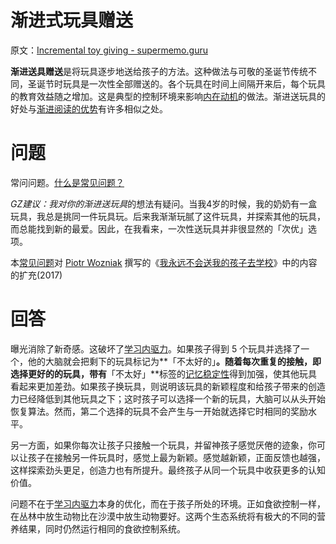 # 渐进式玩具赠送

原文：[Incremental toy giving - supermemo.guru](https://supermemo.guru/wiki/Incremental_toy_giving)

**渐进送具赠送**是将玩具逐步地送给孩子的方法。这种做法与可敬的圣诞节传统不同，圣诞节时玩具是一次性全部赠送的。各个玩具在时间上间隔开来后，每个玩具的教育效益随之增加。这是典型的控制环境来影响[内在动机](https://supermemo.guru/wiki/Intrinsic_motivation)的做法。渐进送玩具的好处与[渐进阅读的优势](https://supermemo.guru/wiki/Advantages_of_incremental_reading)有许多相似之处。

# 问题

常问问题。[什么是常见问题？](https://supermemo.guru/wiki/What_are_FAQs%3F)

*GZ建议：*我对你的*渐进送玩具*的想法有疑问。当我4岁的时候，我的奶奶有一盒玩具，我总是挑同一件玩具玩。后来我渐渐玩腻了这件玩具，并探索其他的玩具，而总能找到新的最爱。因此，在我看来，一次性送玩具并非很显然的「次优」选项。

本[常见问题](https://supermemo.guru/wiki/FAQs)对 [Piotr Wozniak](https://supermemo.guru/wiki/Piotr_Wozniak) 撰写的《[我永远不会送我的孩子去学校](https://supermemo.guru/wiki/Problem_of_Schooling)》中的内容的扩充(2017)

# 回答

曝光消除了新奇感。这破坏了[学习内驱力](https://supermemo.guru/wiki/Learn_drive)。如果孩子得到 5 个玩具并选择了一个，他的大脑就会把剩下的玩具标记为**「不太好的」**。随着每次重复的接触，即选择更好的的玩具，带有**「不太好」**标签的[记忆稳定性](https://supermemo.guru/wiki/Memory_stability)得到加强，使其他玩具看起来更加差劲。如果孩子换玩具，则说明该玩具的新颖程度和给孩子带来的创造力已经降低到其他玩具之下；这时孩子可以选择一个新的玩具，大脑可以从头开始恢复算法。然而，第二个选择的玩具不会产生与一开始就选择它时相同的奖励水平。

另一方面，如果你每次让孩子只接触一个玩具，并留神孩子感觉厌倦的迹象，你可以让孩子在接触另一件玩具时，感觉上最为新颖。感觉越新颖，正面反馈也越强，这样探索劲头更足，创造力也有所提升。最终孩子从同一个玩具中收获更多的认知价值。

问题不在于[学习内驱力](https://supermemo.guru/wiki/Learn_drive)本身的优化，而在于孩子所处的环境。正如食欲控制一样，在丛林中放生动物比在沙漠中放生动物要好。这两个生态系统将有极大的不同的营养结果，同时仍然运行相同的食欲控制系统。